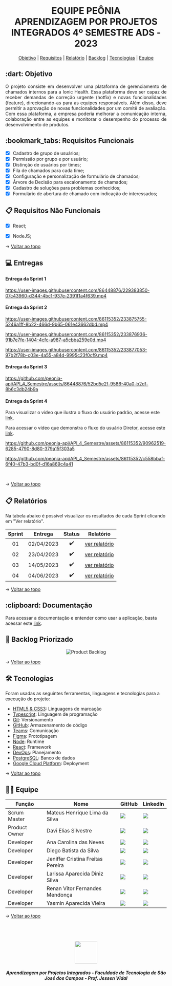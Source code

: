 <br id="topo">

<h1 align="center"> EQUIPE PEÔNIA </br> APRENDIZAGEM POR PROJETOS INTEGRADOS 4º SEMESTRE ADS - 2023 </h1>
<p align="center">
    <a href="#objetivo">Objetivo</a> | 
    <a href="#requisitos">Requisitos</a> | 
    <a href="#relatório">Relatório</a> | 
    <a href="#projeto">Backlog</a> |
    <a href="#tecnologias">Tecnologias</a> | 
    <a href="#equipe">Equipe</a> 
</p>

<span id="objetivo">

<h2> :dart: Objetivo</h2>

<p align="justify"> O projeto consiste em desenvolver uma plataforma de gerenciamento de chamados internos para a Ionic Health. Essa plataforma deve ser capaz de receber demandas de correção urgente (hotfix) e novas funcionalidades (feature), direcionando-as para as equipes responsáveis. Além disso, deve permitir a aprovação de novas funcionalidades por um comitê de avaliação. Com essa plataforma, a empresa poderia melhorar a comunicação interna, colaboração entre as equipes e monitorar o desempenho do processo de desenvolvimento de produtos.</p>

<span id="requisitos">

<h2> :bookmark_tabs: Requisitos Funcionais </h2>

- [x] Cadastro de grupo de usuários;
- [x] Permissão por grupo e por usuário;
- [x] Distinção de usuários por times;
- [x] Fila de chamados para cada time;
- [x] Configuração e personalização de formulário de chamados;
- [x] Árvore de Decisão para escalonamento de chamados;
- [x] Cadastro de soluções para problemas conhecidos;
- [x] Formulário de abertura de chamado com indicação de interessados;

<h2> 📋 Requisitos Não Funcionais </h2>

- [x] React;
- [x] NodeJS;
 

 → [Voltar ao topo](#topo)
    
<h2> 💻 Entregas</h2> 

<h4> Entrega da Sprint 1 </h4>
<p align="center"> 

https://user-images.githubusercontent.com/86448876/229383850-07c43960-d344-4bc1-937e-2391f1a4f639.mp4


</p>

<h4> Entrega da Sprint 2 </h4>
<p align="center"> 

https://user-images.githubusercontent.com/86115352/233875755-5246a1ff-8b22-466d-9b65-061e43662dbd.mp4



https://user-images.githubusercontent.com/86115352/233876936-91b7e7fe-1404-4cfc-a987-a5cbba259e0d.mp4



https://user-images.githubusercontent.com/86115352/233877053-97b2f78b-c03e-4a55-a84d-9995c23f0cf9.mp4

</p>
<h4> Entrega da Sprint 3 </h4>
<p align="center"> 

https://github.com/peonia-api/API_4_Semestre/assets/86448876/52bd5e2f-9586-40a0-b2df-8b6c3db24b9a
 
</p>

<h4> Entrega da Sprint 4 </h4>

Para visualizar o vídeo que ilustra o fluxo do usuário padrão, acesse este [link](https://clipchamp.com/watch/8KruCz3Wpls).
    
Para acessar o vídeo que demonstra o fluxo do usuário Diretor, acesse este [link](https://clipchamp.com/watch/tK9AXBtIvTg).


https://github.com/peonia-api/API_4_Semestre/assets/86115352/90962519-6285-4790-8d80-379a15f303a5


https://github.com/peonia-api/API_4_Semestre/assets/86115352/c558bbaf-6f40-47b3-bd0f-d16a869c4a41
    
<br>
    
→ [Voltar ao topo](#topo)
    
<span id="relatório">
 
 ## :clipboard: Relatórios
Na tabela abaixo é possível visualizar os resultados de cada Sprint clicando em "Ver relatório". 
    
| Sprint | Entrega | Status | Relatório |
|:-----:|:----------:|:---------:|:---------:|
| 01 | 02/04/2023 | :heavy_check_mark:	 | [ver relatório](https://github.com/peonia-api/API_4_Semestre/blob/main/relatorios/Sprint1.MD) |
| 02 | 23/04/2023 | :heavy_check_mark:	 | [ver relatório](https://github.com/peonia-api/API_4_Semestre/blob/main/relatorios/Sprint2.MD) |
| 03 | 14/05/2023 | :heavy_check_mark:	 | [ver relatório](https://github.com/peonia-api/API_4_Semestre/blob/main/relatorios/Sprint3.MD) |
| 04 | 04/06/2023 | :heavy_check_mark:	 | [ver relatório](https://github.com/peonia-api/API_4_Semestre/blob/main/relatorios/Sprint4.MD) |

→ [Voltar ao topo](#topo)
    
<span id="Documentação">
<h2> :clipboard: Documentação</h2>
    
Para acessar a documentação e entender como usar a aplicação, basta acessar este [link](https://github.com/peonia-api/API_4_Semestre/blob/main/documenta%C3%A7%C3%A3o/Documenta%C3%A7%C3%A3o.pdf).
 

<span id="projeto">
    
 ## 📌 Backlog Priorizado
 
<div align="center">
    <p> 
    
![Product Backlog](https://github.com/peonia-api/API_4_Semestre/assets/86448876/213af40e-72e7-49c2-8102-f270e8aad344)
    
</p>
</div>
    
→ [Voltar ao topo](#topo)  
 
 <!--## 📆 Sprints
Na tabela abaixo é possível visualizar a divisão de tarefas do Backlog por Sprints.

| Sprint | Atividade | Status |
|:-----:|:---------:|:---------:|
| 01 | Página de cálculo do comprimento de pista. | :heavy_check_mark: |
| 01 | Interface de cálculo visando acesso via tablet. | :heavy_check_mark: |
| 01 | Aplicar sistemas de unidade de medida. | :heavy_check_mark: |
| 02 | Página de cadastro de aeronaves. | :heavy_check_mark: |
| 02 | Realização da lógica dos cálculos a partir das tabelas. | :heavy_check_mark: |
| 02 | Adequar interface às configurações da aeronave. | :heavy_check_mark: |
| 02 | Banco de dados na nuvem. | :heavy_check_mark: |
| 02 | Aplicação de validação de campos nos cálculos. | :heavy_check_mark: |
| 03 | Página de visualização e edição de aeronaves. | :heavy_check_mark: |
| 03 | Aplicar uma solução agnóstica a tabela fornecida para os cálculos. | :heavy_check_mark: |
| 03 | Adaptar cadastro de aeronaves para a solução agnóstica. | :heavy_check_mark: |
| 03 | CRUD de aeronaves completo. | :heavy_check_mark: |
| 04 | CRUD de flaps completo. | :heavy_check_mark: | 
| 04 | Páginas de visualização, cadastro e edição de flaps. | :heavy_check_mark: |
| 04 | Página de histórico de cálculos. | :heavy_check_mark: |
| 04 | Ajuste nas unidades de medida da página de cálculo. | :heavy_check_mark: |
| 04 | CRUD de usuários completo. | :heavy_check_mark: |
| 04 | Página de visualização, cadastro e edição de usuários. | :heavy_check_mark: |
| 04 | Upar servidor na nuvem. | :heavy_check_mark: |
| 04 | Navegação do sistema administrativo (paginação). | :heavy_check_mark: |
| 04 | Página de login. | :heavy_check_mark: |
| 04 | Documentação para explicação e how-to da solução agnóstica apresentada. | :heavy_check_mark: |
 
<br>-->

<span id="tecnologias">

## 🛠️ Tecnologias

Foram usadas as seguintes ferramentas, linguagens e tecnologias para a execução do projeto:

- [HTML5 & CSS3](https://www.w3schools.com/): Linguagens de marcação
- [Typescript](https://www.typescriptlang.org/): Linguagem de programação
- [Git](https://git-scm.com): Versionamento
- [GitHub](https://github.com/): Armazenamento de código
- [Teams](https://teams.microsoft.com): Comunicação
- [Figma](https://www.figma.com): Prototipagem
- [Node](https://nodejs.org/): Runtime
- [React](https://pt-br.reactjs.org/): Framework
- [DevOps](https://azure.microsoft.com/pt-br/products/devops): Planejamento
- [PostgreSQL](https://www.postgresql.org/): Banco de dados
- [Google Cloud Platform](https://cloud.google.com/?utm_source=google&utm_medium=cpc&utm_campaign=latam-BR-all-pt-dr-BKWS-all-all-trial-p-dr-1605194-LUAC0014411&utm_content=text-ad-none-any-DEV_c-CRE_512285710746-ADGP_Hybrid%20%7C%20BKWS%20-%20PHR%20%7C%20Txt%20~%20GCP_General-KWID_43700062788251476-kwd-295915745166&utm_term=KW_gcp-ST_GCP&gclid=EAIaIQobChMI9bqWjJOq_wIVtyKtBh04WQpvEAAYASAAEgLSfvD_BwE&gclsrc=aw.ds&hl=pt-br): Deployment

→ [Voltar ao topo](#topo)    
    
<span id="equipe">
 
## 👩‍💻 Equipe
|Função|Nome|GitHub|LinkedIn|
| -------- |-------- |-------- |-------- |
| Scrum Master |Mateus Henrique Lima da Silva|<a href="https://github.com/mateushlsilva" target="_blanck"><img src = "https://img.shields.io/badge/GitHub-100000?style=for-the-badge&logo=github&logoColor=white" target="_blank"></a> |<a href="https://www.linkedin.com/in/mateus-silva-80232a222/" target="_blank"><img src="https://img.shields.io/badge/-LinkedIn-%230077B5?style=for-the-badge&logo=linkedin&logoColor=white" target="_blank"></a>|
| Product Owner |Davi Elias Silvestre|<a href="https://github.com/silvestredavi" target="_blanck"><img src = "https://img.shields.io/badge/GitHub-100000?style=for-the-badge&logo=github&logoColor=white" target="_blank"></a> |<a href="https://www.linkedin.com/in/davi-silvestre/" target="_blank"><img src="https://img.shields.io/badge/-LinkedIn-%230077B5?style=for-the-badge&logo=linkedin&logoColor=white" target="_blank"></a>|
| Developer |Ana Carolina das Neves|<a href="https://github.com/AnaCarolinaNeves" target="_blanck"><img src = "https://img.shields.io/badge/GitHub-100000?style=for-the-badge&logo=github&logoColor=white" target="_blank"></a>|<a href="https://www.linkedin.com/in/ana-carolina-neves-36aa68207/" target="_blank"><img src="https://img.shields.io/badge/-LinkedIn-%230077B5?style=for-the-badge&logo=linkedin&logoColor=white" target="_blank"></a>|
| Developer |Diego Batista da Silva|<a href="https://github.com/diiegobsilva" target="_blanck"><img src = "https://img.shields.io/badge/GitHub-100000?style=for-the-badge&logo=github&logoColor=white" target="_blank"></a> |<a href="https://www.linkedin.com/in/diegobatista1/" target="_blank"><img src="https://img.shields.io/badge/-LinkedIn-%230077B5?style=for-the-badge&logo=linkedin&logoColor=white" target="_blank"></a>|
| Developer |Jeniffer Cristina Freitas Pereira|<a href="https://github.com/Jennyads" target="_blanck"><img src = "https://img.shields.io/badge/GitHub-100000?style=for-the-badge&logo=github&logoColor=white" target="_blank"></a>|<a href="https://www.linkedin.com/in/jeniffer-pereira-65787b205/" target="_blank"><img src="https://img.shields.io/badge/-LinkedIn-%230077B5?style=for-the-badge&logo=linkedin&logoColor=white" target="_blank"></a>|
| Developer |Larissa Aparecida Diniz Silva|<a href="https://github.com/laaridiniz" target="_blanck"><img src = "https://img.shields.io/badge/GitHub-100000?style=for-the-badge&logo=github&logoColor=white" target="_blank"></a> |<a href="https://www.linkedin.com/in/larissa-diniz-dev" target="_blank"><img src="https://img.shields.io/badge/-LinkedIn-%230077B5?style=for-the-badge&logo=linkedin&logoColor=white" target="_blank"></a>|
| Developer |Renan Vitor Fernandes Mendonça|<a href="https://github.com/RenanVitor" target="_blanck"><img src = "https://img.shields.io/badge/GitHub-100000?style=for-the-badge&logo=github&logoColor=white" target="_blank"></a> |<a href="https://www.linkedin.com/in/renan-vitor" target="_blank"><img src="https://img.shields.io/badge/-LinkedIn-%230077B5?style=for-the-badge&logo=linkedin&logoColor=white" target="_blank"></a>|
| Developer |Yasmin Aparecida Vieira|<a href="https://github.com/YasminVieira" target="_blanck"><img src = "https://img.shields.io/badge/GitHub-100000?style=for-the-badge&logo=github&logoColor=white" target="_blank"></a> |<a href="https://www.linkedin.com/in/yasmin-vieira-b68641213/" target="_blank"><img src="https://img.shields.io/badge/-LinkedIn-%230077B5?style=for-the-badge&logo=linkedin&logoColor=white" target="_blank"></a>|

→ [Voltar ao topo](#topo)
 

<br>

 <h1 align="center"> <img src = "https://fatecsjc-prd.azurewebsites.net/images/logo/fatecsjc_400x192.png" height="70"  align="auto">
 <h5 align="center"> Aprendizagem por Projetos Integrados - Faculdade de Tecnologia de São José dos Campos - Prof. Jessen Vidal </h5>
